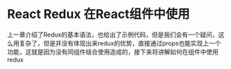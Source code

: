 # React Redux 在React组件中使用
上一章介绍了Redux的基本语法，也给出了示例代码，但是我们会有一个疑问，这么用复杂了，但是并没有体现出来redux的优势，直接通过props也能实现上一个功能，这就是因为没有同组件结合使用造成的，接下来将讲解如何在组件中使用redux
